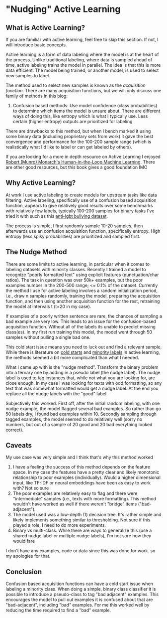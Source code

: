 # "Nudging" Active Learning

## What is Active Learning?

If you are familiar with active learning, feel free to skip this section. If not, I will introduce basic concepts.

Active learning is a form of data labeling where the model is at the heart of the process. Unlike traditional labeling, where 
data is sampled ahead of time, active labeling trains the model in parallel. The idea is that this is more data efficient. The model being trained, or another model,
is used to select new samples to label. 

The method used to select new samples is known as the *acquisition function*. There are many
acquisition functions, but we will only discuss one family of methods in this blog:
1. Confusion based methods: Use model confidence (class probabilities) to determine which items the model is unsure about. There are different ways of doing this, like entropy which is what I typically use. Less certain
(higher entropy) outputs are prioritized for labeling

There are drawbacks to this method, but when I bench marked it using some binary data (including proprietary sets from work) it gave the best convergence and performance for the 100-200 sample range (which is realistically what I'd like to label or can get labeled by others).

If you are looking for
a more in depth resource on Active Learning I enjoyed [Robert (Munro) Monarch's Human-in-the-Loop Machine Learning](https://www.manning.com/books/human-in-the-loop-machine-learning). There
are other good resources, but this book gives a good foundation IMO

## Why Active Learning?

At work I use active labeling to create models for upstream tasks like data filtering. Active labeling, specifically use of a confusion based acquisition function, 
appears to give relatively good results over some benchmarks with relatively few labels, typically 100-200 samples for binary tasks I've tried it with such as this [anti-lgbt bullying dataset](https://www.kaggle.com/datasets/kw5454331/anti-lgbt-cyberbullying-texts).

The process is simple, I first randomly sample 10-20 samples, then afterwards use an confusion acquisition function, specifically entropy. High entropy (less spiky probabilities) are prioritized
and sampled first.

## The Nudge Method

There are some limits to active learning, in particular when it comes to labeling datasets with minority classes. Recently I trained a model to recognize "poorly formatted text" using explicit features
(punctuation/char ratios). The task in question was over 50k+ examples, but the poor examples
number in the 200-500 range; <= 0.1% of the dataset. Currently the method I use for active labeling involves a random initialization
period, i.e., draw n samples randomly, training the model, preparing the acquisition function, and then using another acquisition function for the rest, retraining the model at intervals t (t=20 in my case).

If examples of a poorly written sentence are rare, the chances of sampling a bad example are very low. This leads to an issue for 
the confusion-based acquisition function. Without all of the labels its unable to predict missing class(es). In my first run training this model, the model went through 50 samples without
pulling a single bad one.

This cold start issue means you need to luck out and find a relevant sample. While there is literature on [cold starts](https://aclanthology.org/2020.emnlp-main.637.pdf) and [minority labels](https://arxiv.org/pdf/2201.10227) in active learning,
the methods seemed a bit more complicated than what I needed.

What I came up with is the "nudge method". Transform the binary problem into a ternary one by adding in a pseudo label (the nudge label). The nudge label is used to tag instances that, while not what you are looking for, are close
enough. In my case I was looking for texts with odd formatting, so any text that was somewhat formatted would get a nudge label. At the end you replace all the nudge labels with the "good" label.

Subjectively this worked. First off, after the initial random labeling, with one nudge example, the model flagged several bad examples. So rather than go 50 labels dry, I found bad examples within 10. Secondly sampling through tagged examples,
the model seemed to do relatively well (sorry no numbers, but out of a sample of 20 good and 20 bad everything looked correct).

## Caveats

My use case was very simple and I think that's why this method worked

1. I have a feeling the success of this method depends on the feature space. In my case the features have a pretty clear and likely monotonic relationship to poor examples (individually). Would a higher dimensional input, like TF-IDF or neural embeddings have been as easy to work with? Not so sure
2. The poor examples are relatively easy to flag and there were "intermediate" samples (i.e., texts with more formatting). This method wouldn't have worked as well if there weren't "bridge" items ("bad-adjacent").
3. The model used was a low-depth (1) decision tree. It's rather simple and likely implements something similar to thresholding. Not sure if this played a role, I need to do more experiments.
4. Binary vs multi-class. While there are ways to generalize this (use a shared nudge label or multiple nudge labels), I'm not sure how they would fare

I don't have any examples, code or data since this was done for work. so my apologies for that.

## Conclusion

Confusion based acquisition functions can have a cold start issue when labeling a minority class. When doing a simple, binary class classifier it is possible to introduce a pseudo-class to tag "bad adjacent"
examples. This encourages the model to pull out examples it is confused about that are "bad-adjacent", including "bad" examples. For me this worked well by reducing the time required to find a "bad" example.